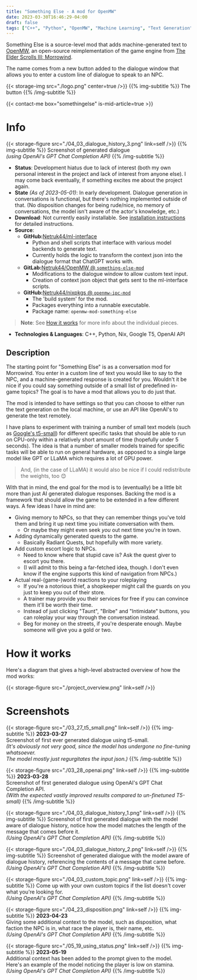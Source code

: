 ```yaml
---
title: "Something Else - A mod for OpenMW"
date: 2023-03-30T16:46:29-04:00
draft: false
tags: ["C++", "Python", "OpenMW", "Machine Learning", "Text Generation", "Nix"]
---
```


Something Else is a source-level mod that adds machine-generated text to [OpenMW](https://openmw.org/en/), an open-source reimplementation of the game engine from [The Elder Scrolls III: Morrowind](https://elderscrolls.bethesda.net/en/morrowind).

The name comes from a new button added to the dialogue window that allows you to enter a custom line of dialogue to speak to an NPC.

{{< storage-img src="./logo.png" center=true />}}
{{% img-subtitle %}}
The button
{{% /img-subtitle %}}

{{< contact-me box="somethingelse" is-mid-article=true >}}

# Info
{{< storage-figure src="./04_03_dialogue_history_3.png" link=self />}}
{{% img-subtitle %}}
Screenshot of generated dialogue  
*(using OpenAI's GPT Chat Completion API)*
{{% /img-subtitle %}}

* **Status**: Development hiatus due to lack of interest (both my own personal interest in the project and lack of interest from anyone else). I may come back eventually, if something excites me about the project again.
* **State** *(As of 2023-05-01)*: In early development. Dialogue generation in conversations is functional, but there's nothing implemented outside of that. (No disposition changes for being rude/nice, no memory of conversations, the model isn't aware of the actor's knowledge, etc.)
* **Download**: Not currently easily installable. See [installation instructions](https://github.com/Netruk44/ml-interface/blob/main/doc/openmw-install.md) for detailed instructions. 
* **Source**:
  * **GitHub:**[Netruk44/ml-interface](https://github.com/Netruk44/ml-interface)
    * Python and shell scripts that interface with various model backends to generate text.
    * Currently holds the logic to transform the context json into the dialogue format that ChatGPT works with.
  * **GitLab:**[Netruk44/OpenMW @ `something-else-mod`](https://gitlab.com/Netruk44/openmw/-/tree/something-else-mod?ref_type=heads)
    * Modifications to the dialogue window to allow custom text input.
    * Creation of context json object that gets sent to the ml-interface scripts.
  * **GitHub:**[Netruk44/nixpkgs @ `openmw-ipc-mod`](https://github.com/Netruk44/nixpkgs/tree/openmw-ipc-mod)
    * The 'build system' for the mod.
    * Packages everything into a runnable executable.
    * Package name: `openmw-mod-something-else`

> **Note**: See [How it works](#how-it-works) for more info about the individual pieces.

* **Technologies & Languages**: C++, Python, Nix, Google T5, OpenAI API

## Description
The starting point for "Something Else" is as a conversation mod for Morrowind. You enter in a custom line of text you would like to say to the NPC, and a machine-generated response is created for you. Wouldn't it be nice if you could say something outside of a small list of predefined in-game topics? The goal is to have a mod that allows you to do just that.

The mod is intended to have settings so that you can choose to either run the text generation on the local machine, or use an API like OpenAI's to generate the text remotely.

I have plans to experiment with training a number of small text models (such as [Google's t5-small](https://huggingface.co/t5-small)) for different specific tasks that should be able to run on CPU-only within a relatively short amount of time (hopefully under 5 seconds). The idea is that a number of smaller models trained for specific tasks will be able to run on general hardware, as opposed to a single large model like GPT or LLaMA which requires a lot of GPU power.

> And, (in the case of LLaMA) it would also be nice if I could redistribute the weights, too 😊

With that in mind, the end goal for the mod is to (eventually) be a little bit more than just AI generated dialogue responses. Backing the mod is a framework that should allow the game to be extended in a few different ways. A few ideas I have in mind are:

* Giving memory to NPCs, so that they can remember things you've told them and bring it up next time you initiate conversation with them.
  * Or maybe they might even seek *you* out next time you're in town.
* Adding dynamically generated quests to the game.
  * Basically Radiant Quests, but hopefully with more variety.
* Add custom escort logic to NPCs.
  * Need to know where that stupid cave is? Ask the quest giver to escort you there.
  * (I will admit to this being a far-fetched idea, though. I don't even know if the engine supports this kind of navigation from NPCs.)
* Actual real-(game-)world reactions to your roleplaying
  * If you're a notorious thief, a shopkeeper might call the guards on you just to keep you out of their store.
  * A trainer may provide you their services for free if you can convince them it'll be worth their time.
  * Instead of just clicking "Taunt", "Bribe" and "Intimidate" buttons, you can roleplay your way through the conversation instead.
  * Beg for money on the streets, if you're desperate enough. Maybe someone will give you a gold or two.


# How it works

Here's a diagram that gives a high-level abstracted overview of how the mod works:

{{< storage-figure src="./project_overview.png" link=self />}}


# Screenshots
{{< storage-figure src="./03_27_t5_small.png" link=self />}}
{{% img-subtitle %}}
**2023-03-27**  
Screenshot of first ever generated dialogue using t5-small.  
*(It's obviously not very good, since the model has undergone no fine-tuning whatsoever.*  
*The model mostly just regurgitates the input json.)*
{{% /img-subtitle %}}

{{< storage-figure src="./03_28_openai.png" link=self />}}
{{% img-subtitle %}}
**2023-03-28**  
Screenshot of first generated dialogue using OpenAI's GPT Chat Completion API.  
*(With the expected vastly improved results compared to un-finetuned T5-small)*
{{% /img-subtitle %}}

{{< storage-figure src="./04_03_dialogue_history_1.png" link=self />}}
{{% img-subtitle %}}
Screenshot of first generated dialogue with the model aware of dialogue history, notice how the model matches the length of the message that comes before it.  
*(Using OpenAI's GPT Chat Completion API)*
{{% /img-subtitle %}}

{{< storage-figure src="./04_03_dialogue_history_2.png" link=self />}}
{{% img-subtitle %}}
Screenshot of generated dialogue with the model aware of dialogue history, referencing the contents of a message that came before.  
*(Using OpenAI's GPT Chat Completion API)*
{{% /img-subtitle %}}

{{< storage-figure src="./04_03_custom_topic.png" link=self />}}
{{% img-subtitle %}}
Come up with your own custom topics if the list doesn't cover what you're looking for.  
*(Using OpenAI's GPT Chat Completion API)*
{{% /img-subtitle %}}

{{< storage-figure src="./04_23_disposition.png" link=self />}}
{{% img-subtitle %}}
**2023-04-23**  
Giving some additional context to the model, such as disposition, what faction the NPC is in, what race the player is, their name, etc.  
*(Using OpenAI's GPT Chat Completion API)*
{{% /img-subtitle %}}

{{< storage-figure src="./05_19_using_status.png" link=self />}}
{{% img-subtitle %}}
**2023-05-19**  
Additional context has been added to the prompt given to the model.  
 Here's an example of the model noticing the player is low on stamina.  
*(Using OpenAI's GPT Chat Completion API)*
{{% /img-subtitle %}}